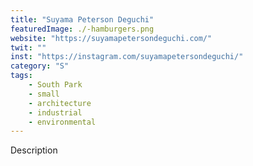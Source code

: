 ```yaml
---
title: "Suyama Peterson Deguchi"
featuredImage: ./-hamburgers.png
website: "https://suyamapetersondeguchi.com/"
twit: ""
inst: "https://instagram.com/suyamapetersondeguchi/"
category: "S"
tags:
    - South Park
    - small
    - architecture
    - industrial
    - environmental
---
```


Description
